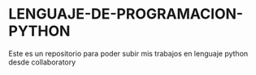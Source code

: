 # LENGUAJE-DE-PROGRAMACION-PYTHON
Este es un repositorio para poder subir mis trabajos en lenguaje python desde collaboratory
